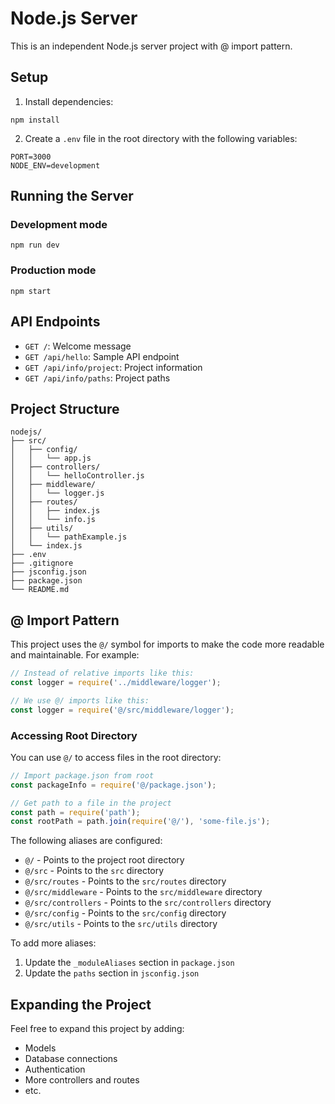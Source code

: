 # Node.js Server

This is an independent Node.js server project with @ import pattern.

## Setup

1. Install dependencies:

```
npm install
```

2. Create a `.env` file in the root directory with the following variables:

```
PORT=3000
NODE_ENV=development
```

## Running the Server

### Development mode

```
npm run dev
```

### Production mode

```
npm start
```

## API Endpoints

- `GET /`: Welcome message
- `GET /api/hello`: Sample API endpoint
- `GET /api/info/project`: Project information
- `GET /api/info/paths`: Project paths

## Project Structure

```
nodejs/
├── src/
│   ├── config/
│   │   └── app.js
│   ├── controllers/
│   │   └── helloController.js
│   ├── middleware/
│   │   └── logger.js
│   ├── routes/
│   │   ├── index.js
│   │   └── info.js
│   ├── utils/
│   │   └── pathExample.js
│   └── index.js
├── .env
├── .gitignore
├── jsconfig.json
├── package.json
└── README.md
```

## @ Import Pattern

This project uses the `@/` symbol for imports to make the code more readable and maintainable. For example:

```javascript
// Instead of relative imports like this:
const logger = require('../middleware/logger');

// We use @/ imports like this:
const logger = require('@/src/middleware/logger');
```

### Accessing Root Directory

You can use `@/` to access files in the root directory:

```javascript
// Import package.json from root
const packageInfo = require('@/package.json');

// Get path to a file in the project
const path = require('path');
const rootPath = path.join(require('@/'), 'some-file.js');
```

The following aliases are configured:

- `@/` - Points to the project root directory
- `@/src` - Points to the `src` directory
- `@/src/routes` - Points to the `src/routes` directory
- `@/src/middleware` - Points to the `src/middleware` directory
- `@/src/controllers` - Points to the `src/controllers` directory
- `@/src/config` - Points to the `src/config` directory
- `@/src/utils` - Points to the `src/utils` directory

To add more aliases:

1. Update the `_moduleAliases` section in `package.json`
2. Update the `paths` section in `jsconfig.json`

## Expanding the Project

Feel free to expand this project by adding:

- Models
- Database connections
- Authentication
- More controllers and routes
- etc.